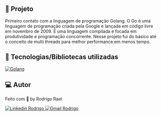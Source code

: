 ## :page_with_curl: Projeto

Primeiro contato com a linguagem de programação Golang. O Go é uma linguagem de programação criada pela Google e lançada em código livre em novembro de 2009. É uma linguagem compilada e focada em produtividade e programação concorrente.
Nesse projeto fui do básico até o conceito de multi threads para melhor performance em menos tempo.

## 🚀 Tecnologias/Bibliotecas utilizadas

<a href="http://golang.org/" target="_blank"> <img src="https://img.shields.io/badge/-Golang-007FFF?style=flat-square&logo=Go&logoColor=white" alt="Golang"> </a>

## 💻 Autor

Feito com 💜 by Rodrigo Rael

<a href="https://www.linkedin.com/in/rodrigo-rael-a7a4b51a9/" target="_blank"> <img src="https://img.shields.io/badge/-RodrigoRael-blue?style=flat-square&logo=Linkedin&logoColor=white&link=https" alt="Linkedin Rodrigo"> </a>
<a href="https://img.shields.io/badge/-rodrigorael53@gmail.com-c14438?style=flat-square&logo=Gmail&logoColor=white&link=mailto:rodrigorael53@gmail.com" target="_blank"> <img src="https://img.shields.io/badge/-rodrigorael53@gmail.com-c14438?style=flat-square&logo=Gmail&logoColor=white&link=mailto:rodrigorael53@gmail.com" alt="Gmail Rodrigo"> </a>
